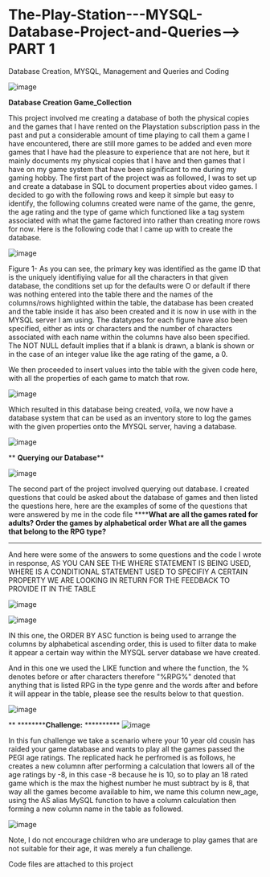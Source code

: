 # The-Play-Station---MYSQL-Database-Project-and-Queries--> PART 1
Database Creation, MYSQL, Management and Queries and Coding

![image](https://github.com/insights000/The-Play-Station---MYSQL-Database-Project-and-Queries-/assets/150028138/3d4ea609-9f9d-4308-bb9c-db50afa17480)


**Database Creation Game_Collection**

This project involved me creating a database of both the physical copies and the games that I have rented on the Playstation subscription pass in the past and put a considerable amount of time playing to call them a game I have encountered, there are still more games to be added and even more games that I have had the pleasure to experience that are not here, but it mainly documents my physical copies that I have and then games that I have on my game system that have been significant to me during my gaming hobby. The first part of the project was as followed, I was to set up and create a database in SQL to document properties about video games. I decided to go with the following rows and keep it simple but easy to identify, the following columns created were name of the game, the genre, the age rating and the type of game which functioned like a tag system associated with what the game factored into rather than creating more rows for now. Here is the following code that I came up with to create the database.

![image](https://github.com/insights000/The-Play-Station---MYSQL-Database-Project-and-Queries-/assets/150028138/3b72c016-8c06-4cf0-ad2d-c8f01dc78cb7)

Figure 1- As you can see, the primary key was identified as the game ID that is the uniquely identifiying value for all the characters in that given database, the conditions set up for the defaults were O or default if there was nothing entered into the table there and the names of the columns/rows highlighted within the table, the database has been created and the table inside it has also been created and it is now in use with in the MYSQL server I am using. The datatypes for each figure have also been specified, either as ints or characters and the number of characters associated with each name within the columns have also been specified. The NOT NULL default implies that if a blank is drawn, a blank is shown or in the case of an integer value like the age rating of the game, a 0.

We then proceeded to insert values into the table with the given code here, with all the properties of each game to match that row.

![image](https://github.com/insights000/The-Play-Station---MYSQL-Database-Project-and-Queries-/assets/150028138/3146be8e-e7a4-4934-8990-de39fc9101b0)

Which resulted in this database being created, voila, we now have a database system that can be used as an inventory store to log the games with the given properties onto the MYSQL server, having a database.

![image](https://github.com/insights000/The-Play-Station---MYSQL-Database-Project-and-Queries-/assets/150028138/613fa016-3b63-4fd7-b3ad-7fa48f131157)

**
**Querying our Database****

![image](https://github.com/insights000/The-Play-Station---MYSQL-Database-Project-and-Queries-/assets/150028138/a39f5ef6-7975-4d70-8451-cc580f9efbcc)



The second part of the project involved querying out database. I created questions that could be asked about the database of games and then listed the questions here, here are the examples of some of the questions that were answered by me in the code file
******What are all the games rated for adults?
Order the games by alphabetical order
What are all the games that belong to the RPG type?**
****


And here were some of the answers to some questions and the code I wrote in response, AS YOU CAN SEE THE WHERE STATEMENT IS BEING USED, WHERE IS A CONDITIONAL STATEMENT USED TO SPECIFIY A CERTAIN PROPERTY WE ARE LOOKING IN RETURN FOR THE FEEDBACK TO PROVIDE IT IN THE TABLE

![image](https://github.com/insights000/The-Play-Station---MYSQL-Database-Project-and-Queries-/assets/150028138/538219df-1fe7-40bf-b41f-deacf882292b)




![image](https://github.com/insights000/The-Play-Station---MYSQL-Database-Project-and-Queries-/assets/150028138/aa823038-7ee6-4568-8e19-6c5dd03598f1)


IN this one, the ORDER BY ASC function is being used to arrange the columns by alphabetical ascending order, this is used to filter data to make it appear a certain way within the MYSQL server database we have created.



And in this one we used the LIKE function and where the function, the % denotes before or after characters therefore "%RPG%" denoted that anything that is listed RPG in the type genre and the words after and before it will appear in the table, please see the results below to that question.

![image](https://github.com/insights000/The-Play-Station---MYSQL-Database-Project-and-Queries-/assets/150028138/0c9f6eae-a96e-49c2-b00e-3968364c597d)





**
**********Challenge:** **********
![image](https://github.com/insights000/The-Play-Station---MYSQL-Database-Project-and-Queries-/assets/150028138/d8bfa71f-cdc0-4dea-8edc-3305f038c372)



In this fun challenge we take a scenario where your 10 year old cousin has raided your game database and wants to play all the games passed the PEGI age ratings. The replicated hack he perfromed is as follows, he creates a new columnn after performing a calculation that lowers all of the age ratings by -8, in this case -8 because he is 10, so to play an 18 rated game which is the max the highest number he must subtract by is 8, that way all the games become available to him, we name this column new_age, using the AS alias MySQL function to have a column calculation then forming a new column name in the table as followed.

![image](https://github.com/insights000/The-Play-Station---MYSQL-Database-Project-and-Queries-/assets/150028138/3d2a8443-83f0-494d-bbf3-585900b3d3f1)




Note, I do not encourage children who are underage to play games that are not suitable for their age, it was merely a fun challenge.

Code files are attached to this project






























